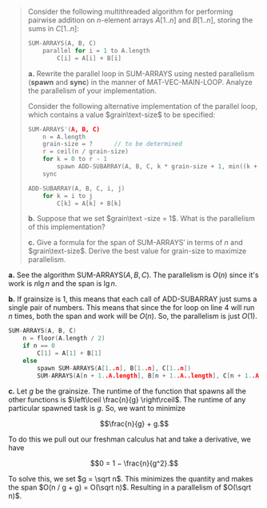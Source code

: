 > Consider the following multithreaded algorithm for performing pairwise addition on $n$-element arrays $A[1..n]$ and $B[1..n]$, storing the sums in $C[1..n]$:
>
> ```cpp
> SUM-ARRAYS(A, B, C)
>     parallel for i = 1 to A.length
>         C[i] = A[i] + B[i]
> ```
>
> **a.** Rewrite the parallel loop in $\text{SUM-ARRAYS}$ using nested parallelism (**spawn** and **sync**) in the manner of $\text{MAT-VEC-MAIN-LOOP}$. Analyze the parallelism of your implementation.
>
> Consider the following alternative implementation of the parallel loop, which contains a value $grain\text-size$ to be specified:
>
> ```cpp
> SUM-ARRAYS'(A, B, C)
>     n = A.length
>     grain-size = ?      // to be determined
>     r = ceil(n / grain-size)
>     for k = 0 to r - 1
>         spawn ADD-SUBARRAY(A, B, C, k * grain-size + 1, min((k + 1) * grain-size, n))
>     sync
> ```
>
> ```cpp
> ADD-SUBARRAY(A, B, C, i, j)
>     for k = i to j
>         C[k] = A[k] + B[k]
> ```
>
> **b.** Suppose that we set $grain\text -size = 1$. What is the parallelism of this implementation?
>
> **c.** Give a formula for the span of $\text{SUM-ARRAYS}'$ in terms of $n$ and $grain\text-size$. Derive the best value for grain-size to maximize parallelism.

**a.** See the algorithm $\text{SUM-ARRAYS}(A, B, C)$. The parallelism is $O(n)$ since it's work is $n\lg n$ and the span is $\lg n$.

**b.** If grainsize is $1$, this means that each call of $\text{ADD-SUBARRAY}$ just sums a single pair of numbers. This means that since the for loop on line 4 will run $n$ times, both the span and work will be $O(n)$. So, the parallelism is just $O(1)$.

```cpp
SUM-ARRAYS(A, B, C)
    n = floor(A.length / 2)
    if n == 0
        C[1] = A[1] + B[1]
    else
        spawn SUM-ARRAYS(A[1..n], B[1..n], C[1..n])
        SUM-ARRAYS(A[n + 1..A.length], B[n + 1..A..length], C[n + 1..A.length])
```

**c.** Let $g$ be the grainsize. The runtime of the function that spawns all the other functions is $\left\lceil \frac{n}{g} \right\rceil$. The runtime of any particular spawned task is $g$. So, we want to minimize

$$\frac{n}{g} + g.$$

To do this we pull out our freshman calculus hat and take a derivative, we have

$$0 = 1 − \frac{n}{g^2}.$$

To solve this, we set $g = \sqrt n$. This minimizes the quantity and makes the span $O(n / g + g) = O(\sqrt n)$. Resulting in a parallelism of $O(\sqrt n)$.
